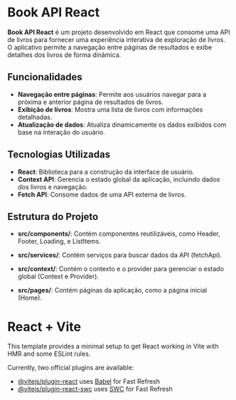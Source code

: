 # Book API React

**Book API React** é um projeto desenvolvido em React que consome uma API de livros para fornecer uma experiência interativa de exploração de livros. O aplicativo permite a navegação entre páginas de resultados e exibe detalhes dos livros de forma dinâmica.

## Funcionalidades

- **Navegação entre páginas**: Permite aos usuários navegar para a próxima e anterior página de resultados de livros.
- **Exibição de livros**: Mostra uma lista de livros com informações detalhadas.
- **Atualização de dados**: Atualiza dinamicamente os dados exibidos com base na interação do usuário.

## Tecnologias Utilizadas

- **React**: Biblioteca para a construção da interface de usuário.
- **Context API**: Gerencia o estado global da aplicação, incluindo dados dos livros e navegação.
- **Fetch API**: Consome dados de uma API externa de livros.

## Estrutura do Projeto

- **src/components/**: Contém componentes reutilizáveis, como Header, Footer, Loading, e ListItems.

- **src/services/**: Contém serviços para buscar dados da API (fetchApi).

- **src/context/**: Contém o contexto e o provider para gerenciar o estado global (Context e Provider).

- **src/pages/**: Contém páginas da aplicação, como a página inicial (Home).


# React + Vite

This template provides a minimal setup to get React working in Vite with HMR and some ESLint rules.

Currently, two official plugins are available:

- [@vitejs/plugin-react](https://github.com/vitejs/vite-plugin-react/blob/main/packages/plugin-react/README.md) uses [Babel](https://babeljs.io/) for Fast Refresh
- [@vitejs/plugin-react-swc](https://github.com/vitejs/vite-plugin-react-swc) uses [SWC](https://swc.rs/) for Fast Refresh
